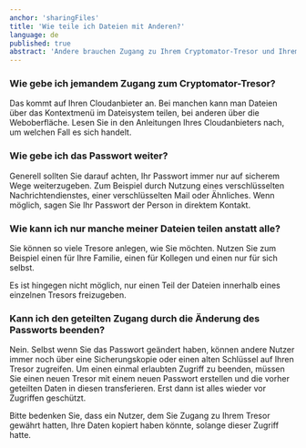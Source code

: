 ```yaml
---
anchor: 'sharingFiles'
title: 'Wie teile ich Dateien mit Anderen?'
language: de
published: true
abstract: 'Andere brauchen Zugang zu Ihrem Cryptomator-Tresor und Ihrem Passwort, um auf Ihre verschlüsselten Dateien zugreifen können.'
---
```

### Wie gebe ich jemandem Zugang zum Cryptomator-Tresor?
Das kommt auf Ihren Cloudanbieter an. Bei manchen kann man Dateien über das Kontextmenü im Dateisystem teilen, bei anderen über die Weboberfläche. Lesen Sie in den Anleitungen Ihres Cloudanbieters nach, um welchen Fall es sich handelt.

### Wie gebe ich das Passwort weiter?
Generell sollten Sie darauf achten, Ihr Passwort immer nur auf sicherem Wege weiterzugeben. Zum Beispiel durch Nutzung eines verschlüsselten Nachrichtendienstes, einer verschlüsselten Mail oder Ähnliches. Wenn möglich, sagen Sie Ihr Passwort der Person in direktem Kontakt.

### Wie kann ich nur manche meiner Dateien teilen anstatt alle?
Sie können so viele Tresore anlegen, wie Sie möchten. Nutzen Sie zum Beispiel einen für Ihre Familie, einen für Kollegen und einen nur für sich selbst.

Es ist hingegen nicht möglich, nur einen Teil der Dateien innerhalb eines einzelnen Tresors freizugeben.

### Kann ich den geteilten Zugang durch die Änderung des Passworts beenden?
Nein. Selbst wenn Sie das Passwort geändert haben, können andere Nutzer immer noch über eine Sicherungskopie oder einen alten Schlüssel auf Ihren Tresor zugreifen. Um einen einmal erlaubten Zugriff zu beenden, müssen Sie einen neuen Tresor mit einem neuen Passwort erstellen und die vorher geteilten Daten in diesen transferieren. Erst dann ist alles wieder vor Zugriffen geschützt.

Bitte bedenken Sie, dass ein Nutzer, dem Sie Zugang zu Ihrem Tresor gewährt hatten, Ihre Daten kopiert haben könnte, solange dieser Zugriff hatte.
